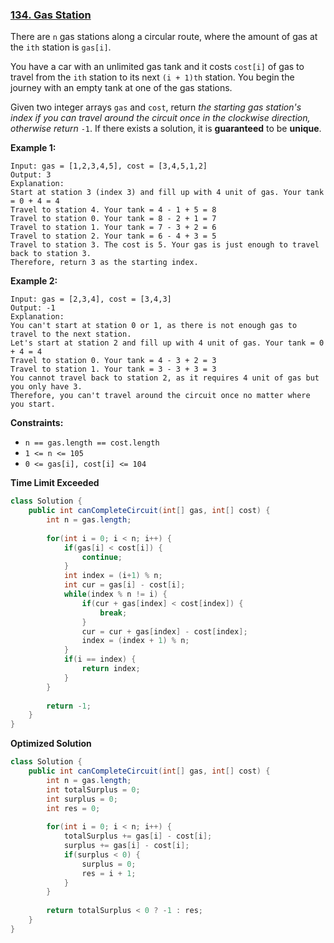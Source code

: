 ### [134. Gas Station](https://leetcode.com/problems/gas-station/)

There are `n` gas stations along a circular route, where the amount of gas at the `ith` station is `gas[i]`.

You have a car with an unlimited gas tank and it costs `cost[i]` of gas to travel from the `ith` station to its next `(i + 1)th` station. You begin the journey with an empty tank at one of the gas stations.

Given two integer arrays `gas` and `cost`, return *the starting gas station's index if you can travel around the circuit once in the clockwise direction, otherwise return* `-1`. If there exists a solution, it is **guaranteed** to be **unique**.

 

**Example 1:**

```
Input: gas = [1,2,3,4,5], cost = [3,4,5,1,2]
Output: 3
Explanation:
Start at station 3 (index 3) and fill up with 4 unit of gas. Your tank = 0 + 4 = 4
Travel to station 4. Your tank = 4 - 1 + 5 = 8
Travel to station 0. Your tank = 8 - 2 + 1 = 7
Travel to station 1. Your tank = 7 - 3 + 2 = 6
Travel to station 2. Your tank = 6 - 4 + 3 = 5
Travel to station 3. The cost is 5. Your gas is just enough to travel back to station 3.
Therefore, return 3 as the starting index.
```

**Example 2:**

```
Input: gas = [2,3,4], cost = [3,4,3]
Output: -1
Explanation:
You can't start at station 0 or 1, as there is not enough gas to travel to the next station.
Let's start at station 2 and fill up with 4 unit of gas. Your tank = 0 + 4 = 4
Travel to station 0. Your tank = 4 - 3 + 2 = 3
Travel to station 1. Your tank = 3 - 3 + 3 = 3
You cannot travel back to station 2, as it requires 4 unit of gas but you only have 3.
Therefore, you can't travel around the circuit once no matter where you start.
```

 

**Constraints:**

- `n == gas.length == cost.length`
- `1 <= n <= 105`
- `0 <= gas[i], cost[i] <= 104`



**Time Limit Exceeded**

```java
class Solution {
    public int canCompleteCircuit(int[] gas, int[] cost) {
        int n = gas.length;
        
        for(int i = 0; i < n; i++) {
            if(gas[i] < cost[i]) {
                continue;
            }
            int index = (i+1) % n;
            int cur = gas[i] - cost[i];
            while(index % n != i) {
                if(cur + gas[index] < cost[index]) {
                    break;
                }
                cur = cur + gas[index] - cost[index];
                index = (index + 1) % n;
            }
            if(i == index) {
                return index;
            }
        }
        
        return -1;
    }
}
```



**Optimized Solution**

```java
class Solution {
    public int canCompleteCircuit(int[] gas, int[] cost) {
        int n = gas.length;
        int totalSurplus = 0;
        int surplus = 0;
        int res = 0;
        
        for(int i = 0; i < n; i++) {
            totalSurplus += gas[i] - cost[i];
            surplus += gas[i] - cost[i];
          	if(surplus < 0) {
                surplus = 0;
                res = i + 1;
            }
        }
        
        return totalSurplus < 0 ? -1 : res;
    }
}
```

